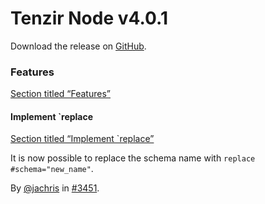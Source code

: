 # Tenzir Node v4.0.1

Download the release on [GitHub](https://github.com/tenzir/tenzir/releases/tag/v4.0.1).

### Features

[Section titled “Features”](#features)

#### Implement \`replace

[Section titled “Implement \`replace”](#implement-replace)

It is now possible to replace the schema name with `replace #schema="new_name"`.

By [@jachris](https://github.com/jachris) in [#3451](https://github.com/tenzir/tenzir/pull/3451).